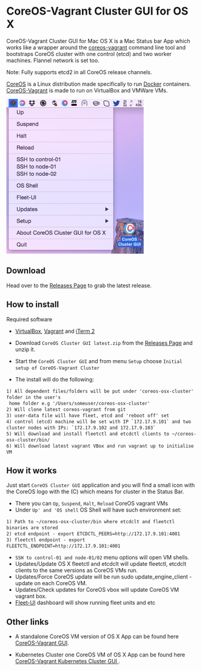 CoreOS-Vagrant Cluster GUI for OS X
============================

CoreOS-Vagrant Cluster GUI for Mac OS X is a Mac Status bar App which works like a wrapper around the [coreos-vagrant](https://github.com/coreos/coreos-vagrant) command line tool and bootstraps CoreOS cluster with one control (etcd) and two worker machines. Flannel network is set too.

Note: Fully supports etcd2 in all CoreOS release channels.
 
[CoreOS](https://coreos.com) is a Linux distribution made specifically to run [Docker](https://www.docker.io/) containers.
[CoreOS-Vagrant](https://github.com/coreos/coreos-vagrant) is made to run on VirtualBox and VMWare VMs.

![CoreOS-Vagrant-Cluster-GUI](coreos-vagrant-cluster-gui.png "CoreOS-Vagrant-Cluster-GUI")

Download
--------
Head over to the [Releases Page](https://github.com/rimusz/coreos-osx-gui-cluster/releases) to grab the latest release.


How to install
----------

Required software
* [VirtualBox](https://www.virtualbox.org/wiki/Downloads), [Vagrant](http://www.vagrantup.com/downloads.html) and [iTerm 2](http://www.iterm2.com/#/section/downloads)

* Download `CoreOS Cluster GUI latest.zip` from the [Releases Page](https://github.com/rimusz/coreos-osx-gui-cluster/releases) and unzip it.
* Start the `CoreOS Cluster GUI` and from menu `Setup` choose `Initial setup of CoreOS-Vagrant Cluster` 
* The install will do the following:
````
1) All dependent files/folders will be put under 'coreos-osx-cluster' folder in the user's 
 home folder e.g '/Users/someuser/coreos-osx-cluster'
2) Will clone latest coreos-vagrant from git
3) user-data file will have fleet, etcd and 'reboot off' set
4) control (etcd) machine will be set with IP `172.17.9.101` and two cluster nodes with IPs: `172.17.9.102 and 172.17.9.103`
5) Will download and install fleetctl and etcdctl clients to ~/coreos-osx-cluster/bin/
6) Will download latest vagrant VBox and run vagrant up to initialise VM
````

How it works
------------

Just start `CoreOS Cluster GUI` application and you will find a small icon with the CoreOS logo with the (C) which means for cluster in the Status Bar.

* There you can `Up`, `Suspend`, `Halt`, `Reload` CoreOS vagrant VMs
* Under `Up' and 'OS shell` OS Shell will have such environment set:
````
1) Path to ~/coreos-osx-cluster/bin where etcdclt and fleetctl binaries are stored
2) etcd endpoint - export ETCDCTL_PEERS=http://172.17.9.101:4001
3) fleetctl endpoint - export FLEETCTL_ENDPOINT=http://172.17.9.101:4001
````

* `SSH to control-01 and node-01/02` menu options will open VM shells.
* Updates/Update OS X fleetctl and etcdclt will update fleetctl, etcdclt clients to the same versions as CoreOS VMs run.
* Updates/Force CoreOS update will be run sudo update_engine_client -update on each CoreOS VM.
* Updates/Check updates for CoreOS vbox will update CoreOS VM vagrant box.
* [Fleet-UI](http://fleetui.com) dashboard will show running fleet units and etc


Other links
-----------
* A standalone CoreOS VM version of OS X App can be found here [CoreOS-Vagrant GUI](https://github.com/rimusz/coreos-osx-gui).

* Kubernetes Cluster one CoreOS VM of OS X App can be found here [CoreOS-Vagrant Kubernetes Cluster GUI ](https://github.com/rimusz/coreos-osx-gui-kubernetes-cluster).
